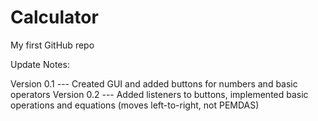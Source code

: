 # Calculator

My first GitHub repo

Update Notes:

Version 0.1 --- Created GUI and added buttons for numbers and basic operators
Version 0.2 --- Added listeners to buttons, implemented basic operations and equations (moves left-to-right, not PEMDAS)

